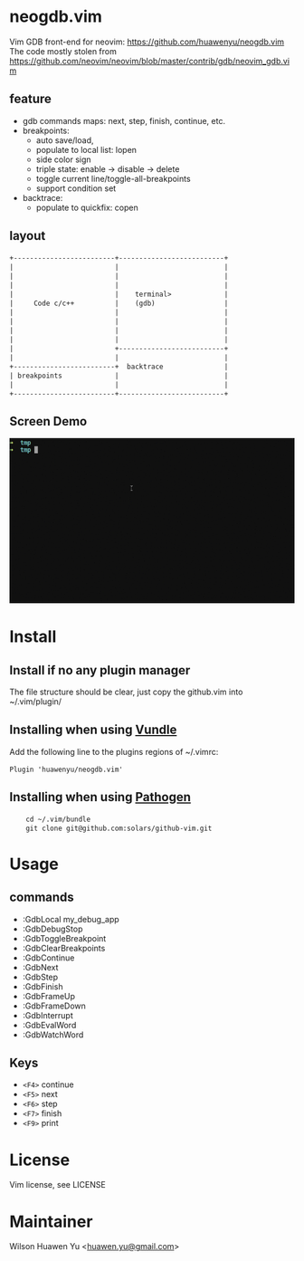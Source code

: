 # neogdb.vim
Vim GDB front-end for neovim: https://github.com/huawenyu/neogdb.vim  
The code mostly stolen from https://github.com/neovim/neovim/blob/master/contrib/gdb/neovim_gdb.vim  

## feature
  - gdb commands maps: next, step, finish, continue, etc.
  - breakpoints:
    + auto save/load,
    + populate to local list: lopen
    + side color sign
    + triple state: enable -> disable -> delete
    + toggle current line/toggle-all-breakpoints
    + support condition set
  - backtrace:
    + populate to quickfix: copen

## layout

```
+-------------------------+--------------------------+
|                         |                          |
|                         |                          |
|                         |                          |
|                         |    terminal>             |
|     Code c/c++          |    (gdb)                 |
|                         |                          |
|                         |                          |
|                         |                          |
|                         |                          |
|                         +--------------------------+
|                         |                          |
+-------------------------+  backtrace               |
| breakpoints             |                          |
|                         |                          |
+-------------------------+--------------------------+

```
## Screen Demo

[![screen](./screen.gif)](#features)

# Install

## Install if no any plugin manager

The file structure should be clear, just copy the github.vim into ~/.vim/plugin/

## Installing when using [Vundle](https://github.com/VundleVim/Vundle.vim)

Add the following line to the plugins regions of ~/.vimrc:

```vim
Plugin 'huawenyu/neogdb.vim'
```

## Installing when using [Pathogen](https://github.com/tpope/vim-pathogen)

```Shell
    cd ~/.vim/bundle
    git clone git@github.com:solars/github-vim.git
```

# Usage

## commands
  - :GdbLocal my_debug_app
  - :GdbDebugStop
  - :GdbToggleBreakpoint
  - :GdbClearBreakpoints
  - :GdbContinue
  - :GdbNext
  - :GdbStep
  - :GdbFinish
  - :GdbFrameUp
  - :GdbFrameDown
  - :GdbInterrupt
  - :GdbEvalWord
  - :GdbWatchWord

## Keys
  - `<F4>` continue
  - `<F5>` next
  - `<F6>` step
  - `<F7>` finish
  - `<F9>` print <var>

# License
Vim license, see LICENSE

# Maintainer
Wilson Huawen Yu <[huawen.yu@gmail.com](mailto:huawen.yu@gmail.com)>
